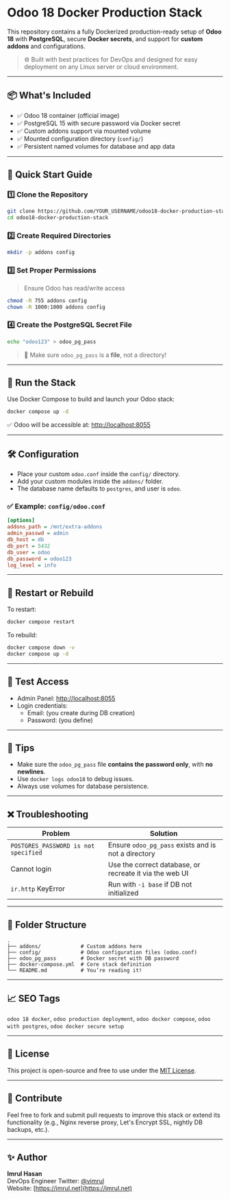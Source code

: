 # Odoo 18 Docker Production Stack

This repository contains a fully Dockerized production-ready setup of **Odoo 18** with **PostgreSQL**, secure **Docker secrets**, and support for **custom addons** and configurations.

> ⚙️ Built with best practices for DevOps and designed for easy deployment on any Linux server or cloud environment.

---

## 📦 What's Included

- ✅ Odoo 18 container (official image)
- ✅ PostgreSQL 15 with secure password via Docker secret
- ✅ Custom addons support via mounted volume
- ✅ Mounted configuration directory (`config/`)
- ✅ Persistent named volumes for database and app data

---

## 🚀 Quick Start Guide

### 1️⃣ Clone the Repository

```bash
git clone https://github.com/YOUR_USERNAME/odoo18-docker-production-stack.git
cd odoo18-docker-production-stack
```

### 2️⃣ Create Required Directories

```bash
mkdir -p addons config
```

### 3️⃣ Set Proper Permissions

> Ensure Odoo has read/write access

```bash
chmod -R 755 addons config
chown -R 1000:1000 addons config
```

### 4️⃣ Create the PostgreSQL Secret File

```bash
echo "odoo123" > odoo_pg_pass
```

> 🔐 Make sure `odoo_pg_pass` is a **file**, not a directory!

---

## 🐳 Run the Stack

Use Docker Compose to build and launch your Odoo stack:

```bash
docker compose up -d
```

✅ Odoo will be accessible at: [http://localhost:8055](http://localhost:8055)

---

## 🛠️ Configuration

- Place your custom `odoo.conf` inside the `config/` directory.
- Add your custom modules inside the `addons/` folder.
- The database name defaults to `postgres`, and user is `odoo`.

### ✅ Example: `config/odoo.conf`

```ini
[options]
addons_path = /mnt/extra-addons
admin_passwd = admin
db_host = db
db_port = 5432
db_user = odoo
db_password = odoo123
log_level = info
```

---

## 🔁 Restart or Rebuild

To restart:

```bash
docker compose restart
```

To rebuild:

```bash
docker compose down -v
docker compose up -d
```

---

## 🧪 Test Access

- Admin Panel: [http://localhost:8055](http://localhost:8055)
- Login credentials:
  - Email: (you create during DB creation)
  - Password: (you define)

---

## 🧠 Tips

- Make sure the `odoo_pg_pass` file **contains the password only**, with **no newlines**.
- Use `docker logs odoo18` to debug issues.
- Always use volumes for database persistence.

---

## ❌ Troubleshooting

| Problem | Solution |
|--------|----------|
| `POSTGRES_PASSWORD is not specified` | Ensure `odoo_pg_pass` exists and is not a directory |
| Cannot login | Use the correct database, or recreate it via the web UI |
| `ir.http` KeyError | Run with `-i base` if DB not initialized |

---

## 📂 Folder Structure

```text
.
├── addons/             # Custom addons here
├── config/             # Odoo configuration files (odoo.conf)
├── odoo_pg_pass        # Docker secret with DB password
├── docker-compose.yml  # Core stack definition
└── README.md           # You’re reading it!
```

---

## 📈 SEO Tags

`odoo 18 docker`, `odoo production deployment`, `odoo docker compose`, `odoo with postgres`, `odoo docker secure setup`

---

## 📄 License

This project is open-source and free to use under the [MIT License](LICENSE).

---

## 🤝 Contribute

Feel free to fork and submit pull requests to improve this stack or extend its functionality (e.g., Nginx reverse proxy, Let's Encrypt SSL, nightly DB backups, etc.).

---

## ✨ Author

**Imrul Hasan**  
DevOps Engineer
Twitter: [@vimrul](https://twitter.com/vimrul)  
Website: [https://imrul.net](https://imrul.net)
